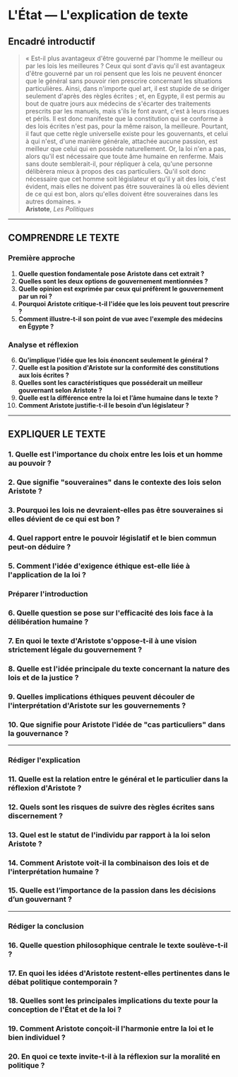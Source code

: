 # L'État — L'explication de texte

## Encadré introductif
> « Est-il plus avantageux d'être gouverné par l'homme le meilleur ou par les lois les meilleures ? Ceux qui sont d'avis qu'il est avantageux d'être gouverné par un roi pensent que les lois ne peuvent énoncer que le général sans pouvoir rien prescrire concernant les situations particulières. Ainsi, dans n'importe quel art, il est stupide de se diriger seulement d'après des règles écrites ; et, en Egypte, il est permis au bout de quatre jours aux médecins de s'écarter des traitements prescrits par les manuels, mais s'ils le font avant, c'est à leurs risques et périls. Il est donc manifeste que la constitution qui se conforme à des lois écrites n'est pas, pour la même raison, la meilleure. Pourtant, il faut que cette règle universelle existe pour les gouvernants, et celui à qui n'est, d'une manière générale, attachée aucune passion, est meilleur que celui qui en possède naturellement. Or, la loi n'en a pas, alors qu'il est nécessaire que toute âme humaine en renferme. Mais sans doute semblerait-il, pour répliquer à cela, qu'une personne délibèrera mieux à propos des cas particuliers. Qu'il soit donc nécessaire que cet homme soit législateur et qu'il y ait des lois, c'est évident, mais elles ne doivent pas être souveraines là où elles dévient de ce qui est bon, alors qu'elles doivent être souveraines dans les autres domaines. »  
> **Aristote**, *Les Politiques*

---

## COMPRENDRE LE TEXTE

### Première approche

1. **Quelle question fondamentale pose Aristote dans cet extrait ?**  
2. **Quelles sont les deux options de gouvernement mentionnées ?**  
3. **Quelle opinion est exprimée par ceux qui préfèrent le gouvernement par un roi ?**  
4. **Pourquoi Aristote critique-t-il l'idée que les lois peuvent tout prescrire ?**  
5. **Comment illustre-t-il son point de vue avec l'exemple des médecins en Égypte ?**  

### Analyse et réflexion

6. **Qu'implique l'idée que les lois énoncent seulement le général ?**  
7. **Quelle est la position d'Aristote sur la conformité des constitutions aux lois écrites ?**  
8. **Quelles sont les caractéristiques que posséderait un meilleur gouvernant selon Aristote ?**  
9. **Quelle est la différence entre la loi et l’âme humaine dans le texte ?**  
10. **Comment Aristote justifie-t-il le besoin d’un législateur ?**  

---

## EXPLIQUER LE TEXTE

### 1. Quelle est l'importance du choix entre les lois et un homme au pouvoir ?  
### 2. Que signifie "souveraines" dans le contexte des lois selon Aristote ?  
### 3. Pourquoi les lois ne devraient-elles pas être souveraines si elles dévient de ce qui est bon ?  
### 4. Quel rapport entre le pouvoir législatif et le bien commun peut-on déduire ?  
### 5. Comment l'idée d'exigence éthique est-elle liée à l'application de la loi ?  

### Préparer l'introduction

### 6. Quelle question se pose sur l'efficacité des lois face à la délibération humaine ?  
### 7. En quoi le texte d'Aristote s'oppose-t-il à une vision strictement légale du gouvernement ?  
### 8. Quelle est l'idée principale du texte concernant la nature des lois et de la justice ?  
### 9. Quelles implications éthiques peuvent découler de l'interprétation d'Aristote sur les gouvernements ?  
### 10. Que signifie pour Aristote l'idée de "cas particuliers" dans la gouvernance ?  

---

### Rédiger l'explication

### 11. Quelle est la relation entre le général et le particulier dans la réflexion d'Aristote ?  
### 12. Quels sont les risques de suivre des règles écrites sans discernement ?  
### 13. Quel est le statut de l'individu par rapport à la loi selon Aristote ?  
### 14. Comment Aristote voit-il la combinaison des lois et de l'interprétation humaine ?  
### 15. Quelle est l’importance de la passion dans les décisions d’un gouvernant ?  

---

### Rédiger la conclusion

### 16. Quelle question philosophique centrale le texte soulève-t-il ?  
### 17. En quoi les idées d'Aristote restent-elles pertinentes dans le débat politique contemporain ?  
### 18. Quelles sont les principales implications du texte pour la conception de l'État et de la loi ?  
### 19. Comment Aristote conçoit-il l'harmonie entre la loi et le bien individuel ?  
### 20. En quoi ce texte invite-t-il à la réflexion sur la moralité en politique ?  